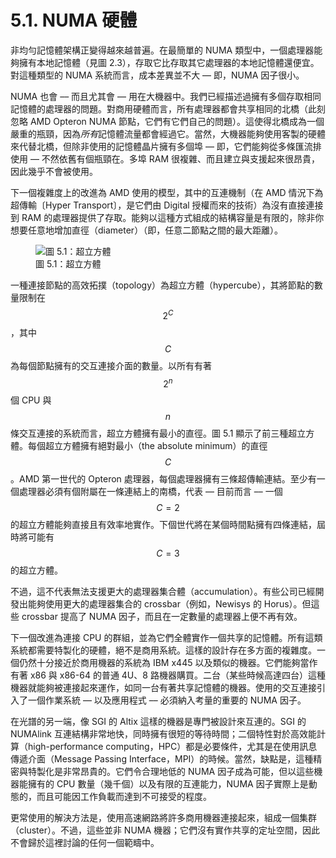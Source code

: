 # 5.1. NUMA 硬體

非均勻記憶體架構正變得越來越普遍。在最簡單的 NUMA 類型中，一個處理器能夠擁有本地記憶體（見圖 2.3），存取它比存取其它處理器的本地記憶體還便宜。對這種類型的 NUMA 系統而言，成本差異並不大 –– 即，NUMA 因子很小。

NUMA 也會 –– 而且尤其會 –– 用在大機器中。我們已經描述過擁有多個存取相同記憶體的處理器的問題。對商用硬體而言，所有處理器都會共享相同的北橋（此刻忽略 AMD Opteron NUMA 節點，它們有它們自己的問題）。這使得北橋成為一個嚴重的瓶頸，因為*所有*記憶體流量都會經過它。當然，大機器能夠使用客製的硬體來代替北橋，但除非使用的記憶體晶片擁有多個埠 –– 即，它們能夠從多條匯流排使用 –– 不然依舊有個瓶頸在。多埠 RAM 很複雜、而且建立與支援起來很昂貴，因此幾乎不會被使用。

下一個複雜度上的改進為 AMD 使用的模型，其中的互連機制（在 AMD 情況下為超傳輸〔Hyper Transport〕，是它們由 Digital 授權而來的技術）為沒有直接連接到 RAM 的處理器提供了存取。能夠以這種方式組成的結構容量是有限的，除非你想要任意地增加直徑（diameter）（即，任意二節點之間的最大距離）。

<figure>
  <img src="../assets/figure-5.1.png" alt="圖 5.1：超立方體">
  <figcaption>圖 5.1：超立方體</figcaption>
</figure>

一種連接節點的高效拓撲（topology）為超立方體（hypercube），其將節點的數量限制在 $$ 2^{C} $$，其中 $$ C $$ 為每個節點擁有的交互連接介面的數量。以所有有著 $$ 2^{n} $$ 個 CPU 與 $$ n $$ 條交互連接的系統而言，超立方體擁有最小的直徑。圖 5.1 顯示了前三種超立方體。每個超立方體擁有絕對最小（the absolute minimum）的直徑 $$ C $$。AMD 第一世代的 Opteron 處理器，每個處理器擁有三條超傳輸連結。至少有一個處理器必須有個附屬在一條連結上的南橋，代表 –– 目前而言 –– 一個 $$ C = 2 $$ 的超立方體能夠直接且有效率地實作。下個世代將在某個時間點擁有四條連結，屆時將可能有 $$ C = 3 $$ 的超立方體。

不過，這不代表無法支援更大的處理器集合體（accumulation）。有些公司已經開發出能夠使用更大的處理器集合的 crossbar（例如，Newisys 的 Horus）。但這些 crossbar 提高了 NUMA 因子，而且在一定數量的處理器上便不再有效。

下一個改進為連接 CPU 的群組，並為它們全體實作一個共享的記憶體。所有這類系統都需要特製化的硬體，絕不是商用系統。這樣的設計存在多方面的複雜度。一個仍然十分接近於商用機器的系統為 IBM x445 以及類似的機器。它們能夠當作有著 x86 與 x86-64 的普通 4U、8 路機器購買。二台（某些時候高達四台）這種機器就能夠被連接起來運作，如同一台有著共享記憶體的機器。使用的交互連接引入了一個作業系統 –– 以及應用程式 –– 必須納入考量的重要的 NUMA 因子。

在光譜的另一端，像 SGI 的 Altix 這樣的機器是專門被設計來互連的。SGI 的 NUMAlink 互連結構非常地快，同時擁有很短的等待時間；二個特性對於高效能計算（high-performance computing，HPC）都是必要條件，尤其是在使用訊息傳遞介面（Message Passing Interface，MPI）的時候。當然，缺點是，這種精密與特製化是非常昂貴的。它們令合理地低的 NUMA 因子成為可能，但以這些機器能擁有的 CPU 數量（幾千個）以及有限的互連能力，NUMA 因子實際上是動態的，而且可能因工作負載而達到不可接受的程度。

更常使用的解決方法是，使用高速網路將許多商用機器連接起來，組成一個集群（cluster）。不過，這些並非 NUMA 機器；它們沒有實作共享的定址空間，因此不會歸於這裡討論的任何一個範疇中。

